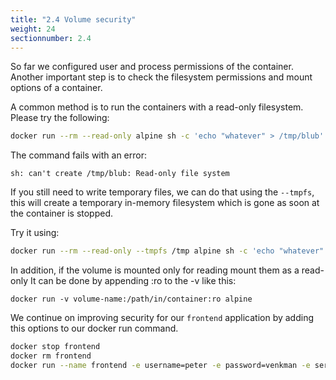 ```yaml
---
title: "2.4 Volume security"
weight: 24
sectionnumber: 2.4
---
```



So far we configured user and process permissions of the container. Another important step is to check the filesystem permissions and mount options of a container.

A common method is to run the containers with a read-only filesystem.  Please try the following:

```bash
docker run --rm --read-only alpine sh -c 'echo "whatever" > /tmp/blub'
```

The command fails with an error:

```
sh: can't create /tmp/blub: Read-only file system
```

If you still need to write temporary files, we can do that using the `--tmpfs`, this will create a temporary in-memory filesystem which is gone as soon at the container is stopped.

Try it using:

```bash
docker run --rm --read-only --tmpfs /tmp alpine sh -c 'echo "whatever" > /tmp/blub'
```

In addition, if the volume is mounted only for reading mount them as a read-only It can be done by appending :ro to the -v like this:

```
docker run -v volume-name:/path/in/container:ro alpine
```

We continue on improving security for our `frontend` application by adding this options to our docker run command.

```bash
docker stop frontend
docker rm frontend
docker run --name frontend -e username=peter -e password=venkman -e servername=$ip --cap-drop ALL --security-opt=no-new-privileges --read-only --tmpfs /tmp container-lab-frontend:v2.0
```

